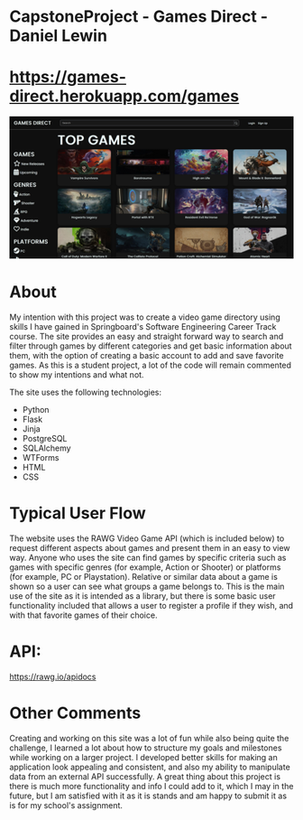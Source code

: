 # CapstoneProject - Games Direct - Daniel Lewin
# https://games-direct.herokuapp.com/games

![My Image](GamesDirectPreview.jpg)

# About
My intention with this project was to create a video game directory using skills I have gained in Springboard's Software Engineering Career Track course. The site provides an easy and straight forward way to search and filter through games by different categories and get basic information about them, with the option of creating a basic account to add and save favorite games. As this is a student project, a lot of the code will remain commented to show my intentions and what not. 

The site uses the following technologies:
<ul>
  <li>Python</li>
  <li>Flask</li>
  <li>Jinja</li>
  <li>PostgreSQL</li>
  <li>SQLAlchemy</li>
  <li>WTForms</li>
  <li>HTML</li>
  <li>CSS</li>
</ul> 

# Typical User Flow
The website uses the RAWG Video Game API (which is included below) to request different aspects about games and present them in an easy to view way. Anyone who uses the site can find games by specific criteria such as games with specific genres (for example, Action or Shooter) or platforms (for example, PC or Playstation). Relative or similar data about a game is shown so a user can see what groups a game belongs to. This is the main use of the site as it is intended as a library, but there is some basic user functionality included that allows a user to register a profile if they wish, and with that favorite games of their choice. 

# API: 
https://rawg.io/apidocs

# Other Comments
Creating and working on this site was a lot of fun while also being quite the challenge, I learned a lot about how to structure my goals and milestones while working on a larger project. I developed better skills for making an application look appealing and consistent, and also my ability to manipulate data from an external API successfully. A great thing about this project is there is much more functionality and info I could add to it, which I may in the future, but I am satisfied with it as it is stands and am happy to submit it as is for my school's assignment.
